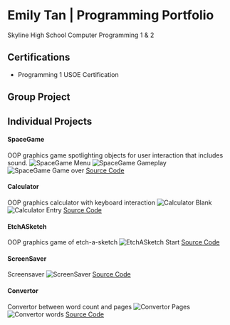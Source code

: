 # Emily Tan | Programming Portfolio
Skyline High School Computer Programming 1 & 2

## Certifications
- Programming 1 USOE Certification

## Group Project

## Individual Projects

#### SpaceGame
OOP graphics game spotlighting objects for user interaction that includes sound.
![SpaceGame Menu](https://github.com/emmitan/programmingportfolio/blob/main/images/SpaceGameStart.png)
![SpaceGame Gameplay](https://github.com/emmitan/programmingportfolio/blob/main/images/SpaceGamePlay.png)
![SpaceGame Game over](https://github.com/emmitan/programmingportfolio/blob/main/images/SpaceGameOver.png)
[Source Code](https://github.com/emmitan/programmingportfolio/blob/main/src/SpaceGame.zip)


#### Calculator
OOP graphics calculator with keyboard interaction
![Calculator Blank](https://github.com/emmitan/programmingportfolio/blob/main/images/CalcBlank.png)
![Calculator Entry](https://github.com/emmitan/programmingportfolio/blob/main/images/CalcEntry.png)
[Source Code](https://github.com/emmitan/programmingportfolio/blob/main/src/CalcKeyboard.zip)

#### EtchASketch
OOP graphics game of etch-a-sketch
![EtchASketch Start](https://github.com/emmitan/programmingportfolio/blob/main/images/EtchASketchDraw.png)
[Source Code](https://github.com/emmitan/programmingportfolio/blob/main/src/EtchASketch.zip)

#### ScreenSaver
Screensaver
![ScreenSaver](https://github.com/emmitan/programmingportfolio/blob/main/images/ScreenSaver.png)
[Source Code](https://github.com/emmitan/programmingportfolio/blob/main/src/ScreenSaver.zip)

#### Convertor
Convertor between word count and pages
![Convertor Pages](https://github.com/emmitan/programmingportfolio/blob/main/images/Convertor1.png)
![Convertor words](https://github.com/emmitan/programmingportfolio/blob/main/images/Convertor2.png)
[Source Code](https://github.com/emmitan/programmingportfolio/blob/main/src/Convertor.zip)
